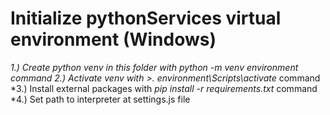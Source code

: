 # Initialize pythonServices virtual environment (Windows)

*1.) Create python venv in this folder with *python -m venv environment* command
*2.) Activate venv with >*. environment\Scripts\activate* command
*3.) Install external packages with *pip install -r requirements.txt* command
*4.) Set path to interpreter at settings.js file
